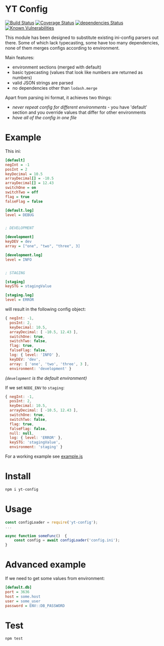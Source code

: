YT Config
=========

[![Build Status](https://travis-ci.org/yentsun/config.svg?branch=master)](https://travis-ci.org/yentsun/config)
[![Coverage Status](https://coveralls.io/repos/github/yentsun/config/badge.svg?branch=master)](https://coveralls.io/github/yentsun/config?branch=master)
[![dependencies Status](https://david-dm.org/yentsun/config/status.svg)](https://david-dm.org/yentsun/config)
[![Known Vulnerabilities](https://snyk.io/test/github/yentsun/config/badge.svg?targetFile=package.json)](https://snyk.io/test/github/yentsun/config?targetFile=package.json)

This module has been designed to substitute existing ini-config parsers
out there. Some of which lack typecasting, some have too many
dependencies, none of them merges configs according to environment.

Main features:
- environment sections (merged with default)
- basic typecasting (values that look like numbers are returned as numbers)
- valid JSON strings are parsed
- no dependencies other than `lodash.merge`

Apart from parsing ini format, it achieves two things:
- *never repeat config for different environments* - you have 'default'
  section and you override values that differ for other environments
- *have all of the config in one file*


Example
=======

This ini:

```ini
[default]
negInt = -1
posInt = 2
keyDecimal = 10.5
arrayDecimal[] = -10.5
arrayDecimal[] = 12.43
switchOne = on
switchTwo = off
flag = true
falseFlag = false

[default.log]
level = DEBUG


; DEVELOPMENT

[development]
keyDEV = dev
array = ["one", "two", "three", 3]

[development.log]
level = INFO


; STAGING

[staging]
keySTG = stagingValue

[staging.log]
level = ERROR
```

will result in the following config object:

```js
{ negInt: -1,
  posInt: 2,
  keyDecimal: 10.5,
  arrayDecimal: [ -10.5, 12.43 ],
  switchOne: true,
  switchTwo: false,
  flag: true,
  falseFlag: false,
  log: { level: 'INFO' },
  keyDEV: 'dev',
  array: [ 'one', 'two', 'three', 3 ],
  environment: 'development' }
```

*(`development` is the default environment)*

If we set `NODE_ENV` to `staging`:

```js
{ negInt: -1,
  posInt: 2,
  keyDecimal: 10.5,
  arrayDecimal: [ -10.5, 12.43 ],
  switchOne: true,
  switchTwo: false,
  flag: true,
  falseFlag: false,
  null: null,
  log: { level: 'ERROR' },
  keySTG: 'stagingValue',
  environment: 'staging' }
```

For a working example see [example.js]


Install
=======

```sh
npm i yt-config
```


Usage
=====

```js
const configLoader = require('yt-config');
...

async function someFunc()  {
    const config = await configLoader('config.ini');
}
```

Advanced example
================

If we need to get some values from environment:

```ini
[default.db]
port = 3636
host = some.host
user = some_user
password = ENV::DB_PASSWORD
```


Test
====

```sh
npm test
```

[example.js]: example/example.js
